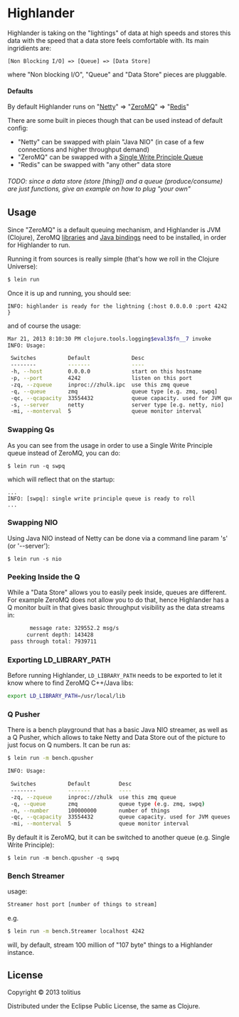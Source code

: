 # Highlander

Highlander is taking on the "lightings" of data at high speeds and stores this data with the speed that a data store feels comfortable with. Its main ingridients are: 

```
[Non Blocking I/O] => [Queue] => [Data Store]
```

where "Non blocking I/O", "Queue" and "Data Store" pieces are pluggable.

#### Defaults
By default Highlander runs on "[Netty](http://netty.io/)" => "[ZeroMQ](http://www.zeromq.org/)" => "[Redis](http://redis.io/)"

There are some built in pieces though that can be used instead of default config:

* "Netty" can be swapped with plain "Java NIO" (in case of a few connections and higher throughput demand)
* "ZeroMQ" can be swapped with a [Single Write Principle Queue](http://mechanical-sympathy.blogspot.com/2011/09/single-writer-principle.html)
* "Redis" can be swapped with "any other" data store

###### _TODO: since a data store (store [thing]) and a queue (produce/consume) are just functions, give an example on how to plug "your own"_

## Usage

Since "ZeroMQ" is a default queuing mechanism, and Highlander is JVM (Clojure), ZeroMQ [libraries](http://www.zeromq.org/intro:get-the-software) and [Java bindings](http://www.zeromq.org/bindings:java) need to be installed, in order for Highlander to run.

Running it from sources is really simple (that's how we roll in the Clojure Universe):

```bash
$ lein run
```

Once it is up and running, you should see:
```
INFO: highlander is ready for the lightning {:host 0.0.0.0 :port 4242 }
```

and of course the usage:
```bash
Mar 21, 2013 8:10:30 PM clojure.tools.logging$eval3$fn__7 invoke
INFO: Usage:

 Switches          Default             Desc
 --------          -------             ----
 -h, --host        0.0.0.0             start on this hostname
 -p, --port        4242                listen on this port
 -zq, --zqueue     inproc://zhulk.ipc  use this zmq queue
 -q, --queue       zmq                 queue type [e.g. zmq, swpq]
 -qc, --qcapacity  33554432            queue capacity. used for JVM queues
 -s, --server      netty               server type [e.g. netty, nio]
 -mi, --monterval  5                   queue monitor interval
```

### Swapping Qs

As you can see from the usage in order to use a Single Write Principle queue instead of ZeroMQ, you can do:

```
$ lein run -q swpq
```

which will reflect that on the startup:

```
...
INFO: [swpq]: single write principle queue is ready to roll
...
```

### Swapping NIO

Using Java NIO instead of Netty can be done via a command line param 's' (or '--server'):

```
$ lein run -s nio
```

### Peeking Inside the Q

While a "Data Store" allows you to easily peek inside, queues are different. For example ZeroMQ does not allow you to do that, hence Highlander has a Q monitor built in that gives basic throughput visibility as the data streams in:

```bash
       message rate: 329552.2 msg/s
      current depth: 143428
 pass through total: 7939711
```

### Exporting LD_LIBRARY_PATH

Before running Highlander, `LD_LIBRARY_PATH` needs to be exported to let it know where to find ZeroMQ C++/Java libs:
```bash
export LD_LIBRARY_PATH=/usr/local/lib
```


### Q Pusher

There is a bench playground that has a basic Java NIO streamer, as well as a Q Pusher, which allows to take Netty and Data Store out of the picture to just focus on Q numbers. It can be run as:

```bash
$ lein run -m bench.qpusher
```

```bash
INFO: Usage:

 Switches          Default         Desc
 --------          -------         ----
 -zq, --zqueue     inproc://zhulk  use this zmq queue
 -q, --queue       zmq             queue type (e.g. zmq, swpq)
 -n, --number      100000000       number of things
 -qc, --qcapacity  33554432        queue capacity. used for JVM queues
 -mi, --monterval  5               queue monitor interval
```

By default it is ZeroMQ, but it can be switched to another queue (e.g. Single Write Principle):

```
$ lein run -m bench.qpusher -q swpq
```

### Bench Streamer

usage:

```bash
Streamer host port [number of things to stream]
```

e.g.

```bash
$ lein run -m bench.Streamer localhost 4242
```

will, by default, stream 100 million of "107 byte" things to a Highlander instance. 

## License

Copyright © 2013 tolitius

Distributed under the Eclipse Public License, the same as Clojure.
